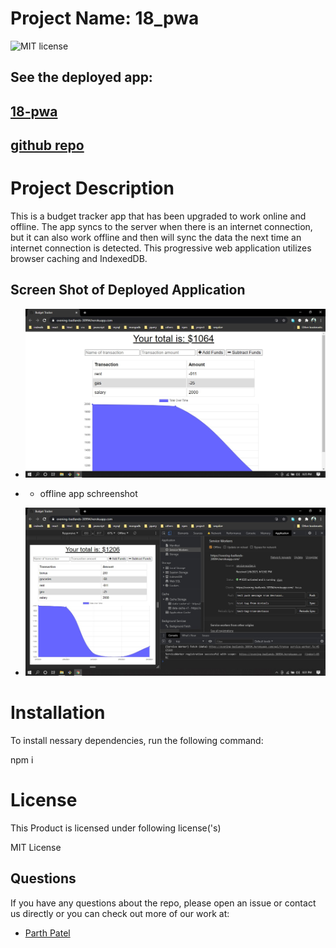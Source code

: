 # Project Name: 18_pwa

![MIT license](https://img.shields.io/badge/license-MIT-green)

## See the deployed app:

[ 18-pwa live]: https://evening-badlands-30994.herokuapp.com/

## [18-pwa][18-pwa live]

[ 18-pwa github repo live]: https://github.com/parth167/18_pwa.git

## [ github repo][18-pwa github repo live]

# Project Description

This is a budget tracker app that has been upgraded to work online and offline. The app syncs to the server when there is an internet connection, but it can also work offline and then will sync the data the next time an internet connection is detected. This progressive web application utilizes browser caching and IndexedDB.

## Screen Shot of Deployed Application

- ![home](https://github.com/parth167/18_pwa/blob/main/public/images/New%20Bitmap%20Image.jpg)

- - offline app schreenshot

- ![offline](https://github.com/parth167/18_pwa/blob/main/public/images/offline.jpg)

# Installation

To install nessary dependencies, run the following command:

npm i

# License

This Product is licensed under following license('s)

MIT License

## Questions

If you have any questions about the repo, please open an issue or contact us directly or you can check out more of our work at:

- [Parth Patel](https://github.com/parth167)
